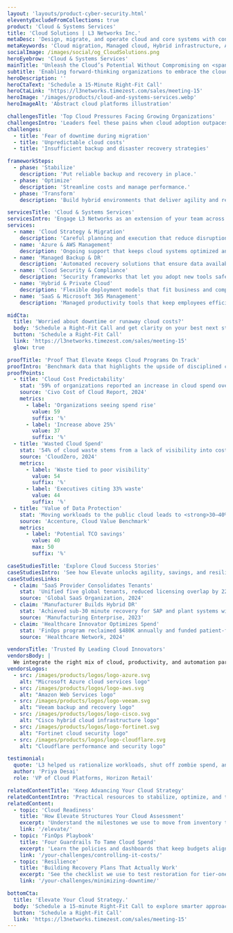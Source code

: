 ```yaml
---
layout: 'layouts/product-cyber-security.html'
eleventyExcludeFromCollections: true
product: 'Cloud & Systems Services'
title: 'Cloud Solutions | L3 Networks Inc.'
metaDesc: 'Design, migrate, and operate cloud and core systems with confidence. L3 Networks stabilizes today’s workloads and builds a roadmap for what comes next.'
metaKeywords: 'Cloud migration, Managed cloud, Hybrid infrastructure, Azure, Microsoft 365, Cloud security, Infrastructure optimization'
socialImage: /images/social/og_CloudSolutions.png
heroEyebrow: 'Cloud & Systems Services'
mainTitle: 'Unleash the Cloud’s Potential Without Compromising on <span class="text-teal-400">Security or Control</span>'
subtitle: 'Enabling forward-thinking organizations to embrace the cloud with confidence while protecting critical data through Elevate’s structured approach.'
heroDescription: ''
heroCtaText: 'Schedule a 15-Minute Right-Fit Call'
heroCtaLink: 'https://l3networks.timezest.com/sales/meeting-15'
heroImage: '/images/products/cloud-and-systems-services.webp'
heroImageAlt: 'Abstract cloud platforms illustration'

challengesTitle: 'Top Cloud Pressures Facing Growing Organizations'
challengesIntro: 'Leaders feel these pains when cloud adoption outpaces planning.'
challenges:
  - title: 'Fear of downtime during migration'
  - title: 'Unpredictable cloud costs'
  - title: 'Insufficient backup and disaster recovery strategies'

frameworkSteps:
  - phase: 'Stabilize'
    description: 'Put reliable backup and recovery in place.'
  - phase: 'Optimize'
    description: 'Streamline costs and manage performance.'
  - phase: 'Transform'
    description: 'Build hybrid environments that deliver agility and resilience.'

servicesTitle: 'Cloud & Systems Services'
servicesIntro: 'Engage L3 Networks as an extension of your team across strategy, delivery, and day-two operations.'
services:
  - name: 'Cloud Strategy & Migration'
    description: 'Careful planning and execution that reduce disruption and risk.'
  - name: 'Azure & AWS Management'
    description: 'Ongoing support that keeps cloud systems optimized and cost-efficient.'
  - name: 'Managed Backup & DR'
    description: 'Automated recovery solutions that ensure data availability.'
  - name: 'Cloud Security & Compliance'
    description: 'Security frameworks that let you adopt new tools safely.'
  - name: 'Hybrid & Private Cloud'
    description: 'Flexible deployment models that fit business and compliance needs.'
  - name: 'SaaS & Microsoft 365 Management'
    description: 'Managed productivity tools that keep employees efficient and secure.'

midCta:
  title: 'Worried about downtime or runaway cloud costs?'
  body: 'Schedule a Right-Fit Call and get clarity on your best next steps.'
  button: 'Schedule a Right-Fit Call'
  link: 'https://l3networks.timezest.com/sales/meeting-15'
  glow: true

proofTitle: 'Proof That Elevate Keeps Cloud Programs On Track'
proofIntro: 'Benchmark data that highlights the upside of disciplined cloud operations.'
proofPoints:
  - title: 'Cloud Cost Predictability'
    stat: '59% of organizations reported an increase in cloud spend over the past 12 months, with <strong>37%</strong> having an increase of over 25%.'
    source: 'Civo Cost of Cloud Report, 2024'
    metrics:
      - label: 'Organizations seeing spend rise'
        value: 59
        suffix: '%'
      - label: 'Increase above 25%'
        value: 37
        suffix: '%'
  - title: 'Wasted Cloud Spend'
    stat: '54% of cloud waste stems from a lack of visibility into costs, and 44% of executives estimate that at least a third of their cloud spend is wasted.'
    source: 'CloudZero, 2024'
    metrics:
      - label: 'Waste tied to poor visibility'
        value: 54
        suffix: '%'
      - label: 'Executives citing 33% waste'
        value: 44
        suffix: '%'
  - title: 'Value of Data Protection'
    stat: 'Moving workloads to the public cloud leads to <strong>30–40% TCO savings</strong>, provided strategic management keeps unexpected costs in check.'
    source: 'Accenture, Cloud Value Benchmark'
    metrics:
      - label: 'Potential TCO savings'
        value: 40
        max: 50
        suffix: '%'

caseStudiesTitle: 'Explore Cloud Success Stories'
caseStudiesIntro: 'See how Elevate unlocks agility, savings, and resilience for modern platforms.'
caseStudiesLinks:
  - claim: 'SaaS Provider Consolidates Tenants'
    stat: 'Unified five global tenants, reduced licensing overlap by 22%, and rolled out zero-trust policies in 90 days.'
    source: 'Global SaaS Organization, 2024'
  - claim: 'Manufacturer Builds Hybrid DR'
    stat: 'Achieved sub-30 minute recovery for SAP and plant systems with Azure Site Recovery and on-prem orchestration.'
    source: 'Manufacturing Enterprise, 2023'
  - claim: 'Healthcare Innovator Optimizes Spend'
    stat: 'FinOps program reclaimed $480K annually and funded patient-facing digital initiatives.'
    source: 'Healthcare Network, 2024'

vendorsTitle: 'Trusted By Leading Cloud Innovators'
vendorsBody: |
  We integrate the right mix of cloud, productivity, and automation partners so your platform stays resilient and secure.
vendorsLogos:
  - src: /images/products/logos/logo-azure.svg
    alt: "Microsoft Azure cloud services logo"
  - src: /images/products/logos/logo-aws.svg
    alt: "Amazon Web Services logo"
  - src: /images/products/logos/logo-veeam.svg
    alt: "Veeam backup and recovery logo"
  - src: /images/products/logos/logo-cisco.svg
    alt: "Cisco hybrid cloud infrastructure logo"
  - src: /images/products/logos/logo-fortinet.svg
    alt: "Fortinet cloud security logo"
  - src: /images/products/logos/logo-cloudflare.svg
    alt: "Cloudflare performance and security logo"

testimonial:
  quote: 'L3 helped us rationalize workloads, shut off zombie spend, and build pipelines our developers actually use.'
  author: 'Priya Desai'
  role: 'VP of Cloud Platforms, Horizon Retail'

relatedContentTitle: 'Keep Advancing Your Cloud Strategy'
relatedContentIntro: 'Practical resources to stabilize, optimize, and transform your cloud estate.'
relatedContent:
  - topic: 'Cloud Readiness'
    title: 'How Elevate Structures Your Cloud Assessment'
    excerpt: 'Understand the milestones we use to move from inventory to migration and ongoing operations.'
    link: '/elevate/'
  - topic: 'FinOps Playbook'
    title: 'Four Guardrails To Tame Cloud Spend'
    excerpt: 'Learn the policies and dashboards that keep budgets aligned with business value.'
    link: '/your-challenges/controlling-it-costs/'
  - topic: 'Resilience'
    title: 'Building Recovery Plans That Actually Work'
    excerpt: 'See the checklist we use to test restoration for tier-one workloads.'
    link: '/your-challenges/minimizing-downtime/'

bottomCta:
  title: 'Elevate Your Cloud Strategy.'
  body: 'Schedule a 15-minute Right-Fit Call to explore smarter approaches to cloud and data resilience.'
  button: 'Schedule a Right-Fit Call'
  link: 'https://l3networks.timezest.com/sales/meeting-15'
---
```

